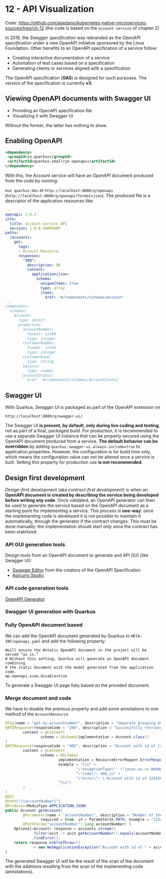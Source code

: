 # 12 - API Visualization

Code: https://github.com/apedano/kubernetes-native-microservices-sources/tree/ch-12 (the code is based on the `account-service` of chapter 2)

In 2016, the *Swagger specification* was rebranded as the *OpenAPI specification* under a new OpenAPI initiative sponsored by the Linux Foundation. 
Other benefits to an OpenAPI specification of a service follow: 
* Creating interactive documentation of a service
* Automation of test cases based on a specification
* Generating clients or services aligned with a specification

The OpenAPI specification (**OAS**) is designed for such purposes. The version of the specification is currently **v3**.

## Viewing OpenAPI documents with Swagger UI

* Providing an OpenAPI specification file
* Visualizing it with Swagger UI

Without the former, the latter has nothing to show.

## Enabling OpenAPI

```xml
<dependency>
 <groupId>io.quarkus</groupId>
 <artifactId>quarkus-smallrye-openapi</artifactId>
</dependency>
```

With this, the Account service will have an *OpenAPI* document produced from the code by running:

`mvn quarkus:dev` at `http://localhost:8080/q/openapi` (`http://localhost:8080/q/openapi?format=json`). The produced file is a descriptor of the application resources like:

```yaml
---
openapi: 3.0.3
info:
  title: account-service API
  version: 1.0.0-SNAPSHOT
paths:
  /accounts:
    get:
      tags:
      - Account Resource
      responses:
        "200":
          description: OK
          content:
            application/json:
              schema:
                uniqueItems: true
                type: array
                items:
                  $ref: '#/components/schemas/Account'
...
components:
  schemas:
    Account:
      type: object
      properties:
        accountNumber:
          format: int64
          type: integer
        customerNumber:
          format: int64
          type: integer
        customerName:
          type: string
        balance:
          type: number
        accountStatus:
          $ref: '#/components/schemas/AccountStatus'
```

## Swagger UI

With Quarkus, *Swagger UI* is packaged as part of the OpenAPI extension on


`http://localhost:8080/q/swagger-ui/`

The Swagger UI **is present, by default, only during live coding and testing**, not as part of a final, packaged build. For production, it is recommended to use a separate Swagger UI instance that can be properly secured using the OpenAPI document produced from a service. **The default behavior can be overridden** by adding `quarkus.swagger-ui.always-include=true` to application.properties. However, the configuration is for build time only, which means the configuration value can not
be altered once a service is built. Setting this property for production use **is not recommended**.


## Design first development
*Design-first* development (aka *contract-first development*) is when an **OpenAPI
document is created by describing the service being developed before writing any
code**. Once validated, an OpenAPI generator can then be used to generate the service based on the OpenAPI document as a starting point for implementing
a service. This process is **one-way**: once the implementing code is developed it is not possible to maintain it automatically, through the generator if the contract changes. This must be done manually: the implementation should start only once the contract has been stabilized.

### API GUI generation tools
Design tools from an OpenAPI document to generate and API GUI (like Swagger UI):

* [Swagger Editor](https://swagger.io/tools/swagger-editor/) from the
creators of the OpenAPI Specification
* [Apicurio Studio](https://www.apicur.io/studio/)

### API code generation tools

[OpenAPI Generator](https://openapi-generator.tech/)

### Swagger UI generation with Quarkus

### Fully OpenAPI document based

We can add the OpenAPI document generated by Quarkus to `META-INF/openapi.yaml` and add the following property:

```properties
#will ensure the #static OpenAPI document in the project will be served “as is.”
# Without this setting, Quarkus will generate an OpenAPI document combining
# the static document with the model generated from the application code.
mp.openapi.scan.disable=true
```
To generate a Swagger UI page fully based on the provided document.

### Merge document and code

We have to disable the previous property and add some annotations to one method of the `AccountResource`

```java
@Tag(name = "get-by-accountnumber", description = "Separate grouping because we can")
@APIResponse(responseCode = "200", description = "Successfully retrieved an account.",
        content = @Content(
                schema = @Schema(implementation = Account.class))
)
@APIResponse(responseCode = "400", description = "Account with id of {accountNumber} does not exist.",
        content = @Content(
                schema = @Schema(
                        implementation = ResourceErrorMapper.ErrorResponse.class,
                        example = "{\n" +
                                "\"exceptionType\": \"javax.ws.rs.WebApplicationException\",\n" +
                                "\"code\": 400,\n" +
                                "\"error\": \"Account with id of 12345678 does not exist.\"\n" +
                        "}\n")
        )
)
@GET
@Path("/{accountNumber}")
@Produces(MediaType.APPLICATION_JSON)
public Account getAccount(
        @Parameter(name = "accountNumber", description = "Number of the Account instance to be retrieved.",
                required = true, in = ParameterIn.PATH, example = "123456789")
        @PathParam("accountNumber") Long accountNumber) {
    Optional<Account> response = accounts.stream()
            .filter(acct -> acct.getAccountNumber().equals(accountNumber))
            .findFirst();
    return response.orElseThrow(()
            -> new WebApplicationException("Account with id of " + accountNumber + " does not exist.", 404));
}
```

The generated Swagger UI will be the result of the scan of the document with the additions resulting from the scan of the implementing code (annotations).





